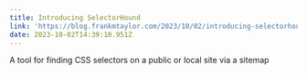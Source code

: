 ```yaml
---
title: Introducing SelectorHound
link: 'https://blog.frankmtaylor.com/2023/10/02/introducing-selectorhound/'
date: 2023-10-02T14:39:10.951Z
---
```


A tool for finding CSS selectors on a public or local site via a sitemap
